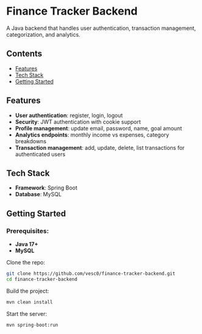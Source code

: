 # Finance Tracker Backend

A Java backend that handles user authentication, transaction management, categorization, and analytics.

## Contents

- [Features](#features) 
- [Tech Stack](#tech-stack)  
- [Getting Started](#getting-started)

## Features

- **User authentication**: register, login, logout
- **Security**: JWT authentication with cookie support
- **Profile management**: update email, password, name, goal amount
- **Analytics endpoints**: monthly income vs expenses, category breakdowns
- **Transaction management**: add, update, delete, list transactions for authenticated users

## Tech Stack

- **Framework**: Spring Boot
- **Database**: MySQL

## Getting Started

### Prerequisites:
- **Java 17+**
- **MySQL**

Clone the repo:
```bash
git clone https://github.com/vesc0/finance-tracker-backend.git
cd finance-tracker-backend
```

Build the project:
```bash
mvn clean install
```

Start the server:
```bash
mvn spring-boot:run
```
